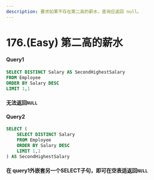 ```yaml
---
description: 要求如果不存在第二高的薪水，查询应返回 null。
---
```


# 176.\(Easy\) 第二高的薪水

#### Query1  

```sql
SELECT DISTINCT Salary AS SecondHighestSalary
FROM Employee
ORDER BY Salary DESC
LIMIT 1,1
```

#### 无法返回`NULL`

#### 

#### Query2 

```sql
SELECT (
    SELECT DISTINCT Salary 
    FROM Employee
    ORDER BY Salary DESC
    LIMIT 1,1
) AS SecondHighestSalary
```

#### 在 query1外嵌套另一个SELECT子句，即可在空表适返回`NULL` 

